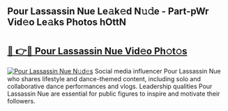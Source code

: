 ## Pour Lassassin Nue Le𝚊k𝚎d N𝚞𝚍e - Part-pWr Vid𝚎o Le𝚊ks Photos hOttN

# <h2><a href="http://fb53ou.evod.top/?m=Pour+Lassassin+Nue">🔗 👉🔴 Pour Lassassin Nue Vid𝚎o Ph𝚘t𝚘s</a></h2>

[![Pour Lassassin Nue N𝚞d𝚎s](https://i.imgur.com/8V9OHl7.gif)](http://fb53ou.evod.top/?m=Pour+Lassassin+Nue)
Social media influencer Pour Lassassin Nue who shares lifestyle and dance-themed content, including solo and collaborative dance performances and vlogs. Leadership qualities Pour Lassassin Nue are essential for public figures to inspire and motivate their followers. 

